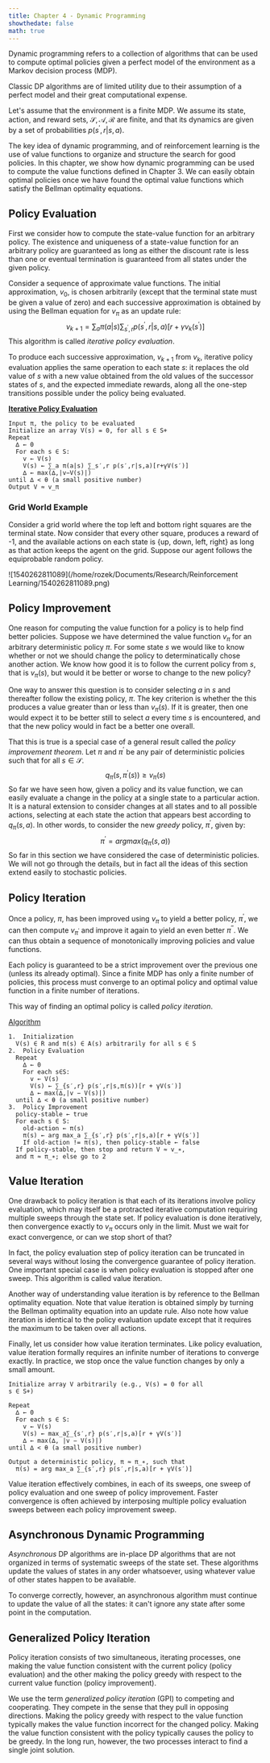 ```yaml
---
title: Chapter 4 - Dynamic Programming
showthedate: false
math: true
---
```


Dynamic programming refers to a collection of algorithms that can be used to compute optimal policies given a perfect model of the environment as a Markov decision process (MDP).

Classic DP algorithms are of limited utility due to their assumption of a perfect model and their great computational expense.

Let's assume that the environment is a finite MDP. We assume its state, action, and reward sets, $\mathcal{S}, \mathcal{A}, \mathcal{R}$ are finite, and that its dynamics are given by a set of probabilities $p(s^\prime, r | s , a)$.

The key idea of dynamic programming, and of reinforcement learning is the use of value functions to organize and structure the search for good policies. In this chapter, we show how dynamic programming can be used to compute the value functions defined in Chapter 3. We can easily obtain optimal policies once we have found the optimal value functions which satisfy the Bellman optimality equations.

## Policy Evaluation

First we consider how to compute the state-value function for an arbitrary policy. The existence and uniqueness of a state-value function for an arbitrary policy are guaranteed as long as either the discount rate is less than one or eventual termination is guaranteed from all states under the given policy.

Consider a sequence of approximate value functions. The initial approximation, $v_0$, is chosen arbitrarily (except that the terminal state must be given a value of zero) and each successive approximation is obtained by using the Bellman equation for $v_\pi$ as an update rule:
$$
v_{k + 1} = \sum_{a}{\pi(a |s)\sum_{s^\prime, r}{p(s^\prime,r|s,a)[r + \gamma v_k(s^\prime)]}}
$$
This algorithm is called *iterative policy evaluation*.

To produce each successive approximation, $v_{k + 1}$ from $v_k$, iterative policy evaluation applies the same operation to each state $s$: it replaces the old value of $s$ with a new value obtained from the old values of the successor states of $s$, and the expected immediate rewards, along all the one-step transitions possible under the policy being evaluated.

<u>**Iterative Policy Evaluation**</u>

```
Input π, the policy to be evaluated
Initialize an array V(s) = 0, for all s ∈ S+
Repeat
  ∆ ← 0
  For each s ∈ S:
    v ← V(s)
    V(s) ← ∑_a π(a|s) ∑_s′,r p(s′,r|s,a)[r+γV(s′)]
    ∆ ← max(∆,|v−V(s)|)
until ∆ < θ (a small positive number)
Output V ≈ v_π
```

### Grid World Example

Consider a grid world where the top left and bottom right squares are the terminal state. Now consider that every other square, produces a reward of -1, and the available actions on each state is {up, down, left, right} as long as that action keeps the agent on the grid. Suppose our agent follows the equiprobable random policy. 

![1540262811089](/home/rozek/Documents/Research/Reinforcement Learning/1540262811089.png)

## Policy Improvement

One reason for computing the value function for a policy is to help find better policies. Suppose we have determined the value function $v_\pi$ for an arbitrary deterministic policy $\pi$. For some state $s$ we would like to know whether or not we should change the policy to determinatically chose another action. We know how good it is to follow the current policy from $s$, that is $v_\pi(s)$, but would it be better or worse to change to the new policy? 

One way to answer this question is to consider selecting $a$ in $s$ and thereafter follow the existing policy, $\pi$. The key criterion is whether the this produces a value greater than or less than $v_\pi(s)$. If it is greater, then one would expect it to be better still to select $a$ every time $s$ is encountered, and that the new policy would in fact be a better one overall.

That this is true is a special case of a general result called the *policy improvement theorem*. Let $\pi$ and $\pi^\prime$ be any pair of deterministic policies such that for all $s \in \mathcal{S}$.
$$
q_\pi(s, \pi^\prime(s)) \ge v_\pi(s)
$$
So far we have seen how, given a policy and its value function, we can easily evaluate a change in the policy at a single state to a particular action. It is a natural extension to consider changes at all states and to all possible actions, selecting at each state the action that appears best according to $q_\pi(s, a)$. In other words, to consider the new *greedy* policy, $\pi^\prime$, given by:
$$
\pi^\prime = argmax (q_\pi(s, a))
$$
So far in this section we have considered the case of deterministic policies. We will not go through the details, but in fact all the ideas of this section extend easily to stochastic policies.

## Policy Iteration

Once a policy, $\pi$, has been improved using $v_\pi$ to yield a better policy, $\pi^\prime$, we can then compute $v_{\pi^\prime}$ and improve it again to yield an even better $\pi^{\prime\prime}$. We can thus obtain a sequence of monotonically improving policies and value functions.

Each policy is guaranteed to be a strict improvement over the previous one (unless its already optimal). Since a finite MDP has only a finite number of policies, this process must converge to an optimal policy and optimal value function in a finite number of iterations.

This way of finding an optimal policy is called *policy iteration*.

<u>Algorithm</u>

```
1.  Initialization
  V(s) ∈ R and π(s) ∈ A(s) arbitrarily for all s ∈ S
2.  Policy Evaluation
  Repeat
    ∆ ← 0
    For each s∈S:
      v ← V(s)
      V(s) ← ∑_{s′,r} p(s′,r|s,π(s))[r + γV(s′)]
      ∆ ← max(∆,|v − V(s)|)
  until ∆ < θ (a small positive number)
3.  Policy Improvement
  policy-stable ← true
  For each s ∈ S:
    old-action ← π(s)
    π(s) ← arg max_a ∑_{s′,r} p(s′,r|s,a)[r + γV(s′)]
    If old-action != π(s), then policy-stable ← false
  If policy-stable, then stop and return V ≈ v_∗,
  and π ≈ π_∗; else go to 2
```

## Value Iteration

One drawback to policy iteration is that each of its iterations involve policy evaluation, which may itself be a protracted iterative computation requiring multiple sweeps through the state set. If policy evaluation is done iteratively, then convergence exactly to $v_\pi$ occurs only in the limit. Must we wait for exact convergence, or can we stop short of that?

In fact, the policy evaluation step of policy iteration can be truncated in several ways without losing the convergence guarantee of policy iteration. One important special case is when policy evaluation is stopped after one sweep. This algorithm is called value iteration. 

Another way of understanding value iteration is by reference to the Bellman optimality equation. Note that value iteration is obtained simply by turning the Bellman optimality equation into an update rule. Also note how value iteration is identical to the policy evaluation update except that it requires the maximum to be taken over all actions.

Finally, let us consider how value iteration terminates. Like policy evaluation, value iteration formally requires an infinite number of iterations to converge exactly. In practice, we stop once the value function changes by only a small amount.

```
Initialize array V arbitrarily (e.g., V(s) = 0 for all
s ∈ S+)

Repeat
  ∆ ← 0
  For each s ∈ S:
    v ← V(s)
    V(s) ← max_a∑_{s′,r} p(s′,r|s,a)[r + γV(s′)]
    ∆ ← max(∆, |v − V(s)|)
until ∆ < θ (a small positive number)

Output a deterministic policy, π ≈ π_∗, such that
  π(s) = arg max_a ∑_{s′,r} p(s′,r|s,a)[r + γV(s′)]
```

Value iteration effectively combines, in each of its sweeps, one sweep of policy evaluation and one sweep of policy improvement. Faster convergence is often achieved by interposing multiple policy evaluation sweeps between each policy improvement sweep. 

## Asynchronous Dynamic Programming

*Asynchronous* DP algorithms are in-place DP algorithms that are not organized in terms of systematic sweeps of the state set. These algorithms update the values of states in any order whatsoever, using whatever value of other states happen to be available.

To converge correctly, however, an asynchronous algorithm must continue to update the value of all the states: it can't ignore any state after some point in the computation.

## Generalized Policy Iteration

Policy iteration consists of two simultaneous, iterating processes, one making the value function consistent with the current policy (policy evaluation) and the other making the policy greedy with respect to the current value function (policy improvement).

We use the term *generalized policy iteration* (GPI) to competing and cooperating. They compete in the sense that they pull in opposing directions. Making the policy greedy with respect to the value function typically makes the value function incorrect for the changed policy. Making the value function consistent with the policy typically causes the policy to be greedy. In the long run, however, the two processes interact to find a single joint solution. 

